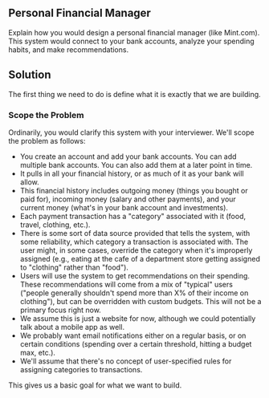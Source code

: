 ## Personal Financial Manager
Explain how you would design a personal financial manager (like Mint.com). This system
would connect to your bank accounts, analyze your spending habits, and make recommendations.

## Solution
The first thing we need to do is define what it is exactly that we are building.

### Scope the Problem
Ordinarily, you would clarify this system with your interviewer. We'll scope the problem as follows:

- You create an account and add your bank accounts. You can add multiple bank accounts. You can also
add them at a later point in time.
- It pulls in all your financial history, or as much of it as your bank will allow.
- This financial history includes outgoing money (things you bought or paid for), incoming money (salary
  and other payments), and your current money (what's in your bank account and investments).
- Each payment transaction has a "category" associated with it (food, travel, clothing, etc.).
- There is some sort of data source provided that tells the system, with some reliability, which category a
  transaction is associated with. The user might, in some cases, override the category when it's improperly
  assigned (e.g., eating at the cafe of a department store getting assigned to "clothing" rather than "food").
- Users will use the system to get recommendations on their spending. These recommendations will
  come from a mix of "typical" users ("people generally shouldn't spend more than X% of their income
  on clothing"), but can be overridden with custom budgets. This will not be a primary focus right now.
- We assume this is just a website for now, although we could potentially talk about a mobile app as well.
- We probably want email notifications either on a regular basis, or on certain conditions (spending over
  a certain threshold, hitting a budget max, etc.).
- We'll assume that there's no concept of user-specified rules for assigning categories to transactions.

This gives us a basic goal for what we want to build.